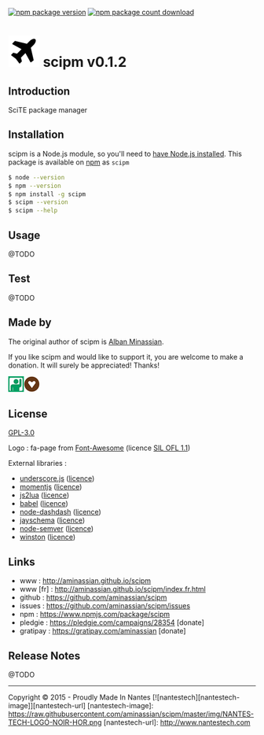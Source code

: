 
[![npm package version][badge-image-npm-package-version]][badge-url-npm-package-version]
[![npm package count download][badge-image-npm-package-count-download]][badge-url-npm-package-count-download]


![scipm][icon-image64x64] scipm v0.1.2
=================================================

Introduction
------------------------------------------

SciTE package manager


Installation
------------------------------------------

scipm is a Node.js module, so you'll need to <a href="https://nodejs.org/">have Node.js installed</a>.  This package is available on [npm](https://www.npmjs.com/package/scipm) as ``scipm``

```bash
$ node --version
$ npm --version
$ npm install -g scipm
$ scipm --version
$ scipm --help
```

Usage
------------------------------------------


@TODO



Test
------------------------------------------


@TODO


Made by
------------------------------------------

The original author of scipm is  [Alban Minassian](https://github.com/aminassian).

If you like scipm and would like to support it, you are welcome to make a donation. It will surely be appreciated! Thanks!

[![donate with your pledgie account][donate-image-pledgie]][donate-url-pledgie][![donate with your gratipay account][donate-image-gratipay]][donate-url-gratipay]

License
------------------------------------------

[GPL-3.0](https://github.com/aminassian/scipm/blob/master/LICENCE.txt)

Logo : fa-page from [Font-Awesome](http://fortawesome.github.io/Font-Awesome/) (licence [SIL OFL 1.1](http://scripts.sil.org/OFL))

External libraries :

- [underscore.js](http://underscorejs.org/) ([licence](https://github.com/jashkenas/underscore/blob/master/LICENSE))
- [momentjs](http://momentjs.com/) ([licence](https://github.com/moment/moment/blob/develop/LICENSE))
- [js2lua](https://github.com/Ensequence/js2lua) ([licence](https://github.com/Ensequence/js2lua#license))
- [babel](https://babeljs.io/) ([licence](https://github.com/babel/babel/blob/master/LICENSE))
- [node-dashdash](https://github.com/trentm/node-dashdash) ([licence](https://github.com/trentm/node-dashdash/blob/master/LICENSE.txt))
- [jayschema](https://github.com/natesilva/jayschema) ([licence](https://github.com/natesilva/jayschema/blob/master/LICENSE))
- [node-semver](https://github.com/npm/node-semver) ([licence](https://github.com/arturadib/shelljs/blob/master/LICENSE))
- [winston](https://github.com/winstonjs/winston) ([licence](https://github.com/winstonjs/winston/blob/master/LICENSE))


Links
------------------------------------------

- www : http://aminassian.github.io/scipm
- www [fr] : http://aminassian.github.io/scipm/index.fr.html
- github : https://github.com/aminassian/scipm
- issues : https://github.com/aminassian/scipm/issues
- npm : https://www.npmjs.com/package/scipm
- pledgie : https://pledgie.com/campaigns/28354 [donate]
- gratipay : https://gratipay.com/aminassian [donate]

Release Notes
------------------------------------------


@TODO



------------------------------------------

Copyright © 2015 - Proudly Made In Nantes [![nantestech][nantestech-image]][nantestech-url]
[nantestech-image]: https://raw.githubusercontent.com/aminassian/scipm/master/img/NANTES-TECH-LOGO-NOIR-HOR.png
[nantestech-url]: http://www.nantestech.com

[icon-image32x32]: https://raw.githubusercontent.com/aminassian/scipm/master/img/plane_000000_32.png
[icon-image64x64]: https://raw.githubusercontent.com/aminassian/scipm/master/img/plane_000000_64.png
[donate-image-pledgie]: https://raw.githubusercontent.com/aminassian/scipm/master/img/pledgie32x32.png
[donate-url-pledgie]: https://pledgie.com/campaigns/28354
[donate-image-gratipay]: https://raw.githubusercontent.com/aminassian/scipm/master/img/gratipay32x32.png
[donate-url-gratipay]: https://gratipay.com/aminassian
[badge-image-npm-package-version]: https://img.shields.io/npm/v/scipm.svg?style=flat
[badge-url-npm-package-version]: https://npmjs.org/package/scipm
[badge-image-npm-package-count-download]: https://img.shields.io/npm/dm/scipm.svg?style=flat
[badge-url-npm-package-count-download]: https://npmjs.org/package/scipm


